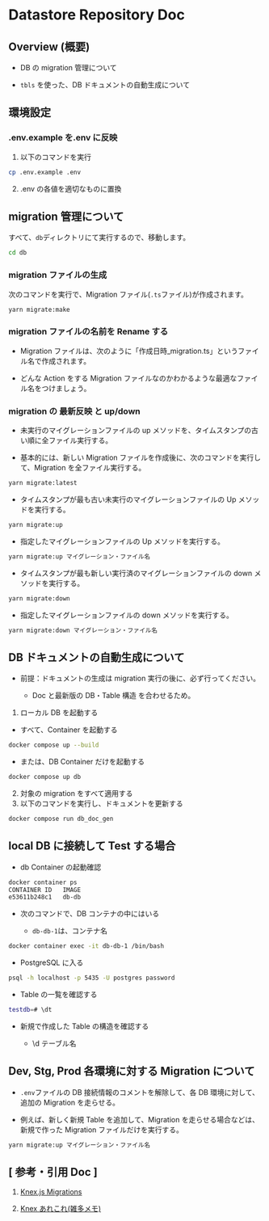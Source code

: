 # Datastore Repository Doc

## Overview (概要)

- DB の migration 管理について

- `tbls` を使った、DB ドキュメントの自動生成について

## 環境設定

### .env.example を.env に反映

1. 以下のコマンドを実行

```bash
cp .env.example .env
```

2. .env の各値を適切なものに置換

## migration 管理について

すべて、`db`ディレクトリにて実行するので、移動します。

```bash
cd db
```

### migration ファイルの生成

次のコマンドを実行で、Migration ファイル(`.ts`ファイル)が作成されます。

```bash
yarn migrate:make
```

### migration ファイルの名前を Rename する

- Migration ファイルは、次のように「作成日時\_migration.ts」というファイル名で作成されます。

- どんな Action をする Migration ファイルなのかわかるような最適なファイル名をつけましょう。

### migration の 最新反映 と up/down

- 未実行のマイグレーションファイルの up メソッドを、タイムスタンプの古い順に全ファイル実行する。

- 基本的には、新しい Migration ファイルを作成後に、次のコマンドを実行して、Migration を全ファイル実行する。

```bash
yarn migrate:latest
```

- タイムスタンプが最も古い未実行のマイグレーションファイルの Up メソッドを実行する。

```bash
yarn migrate:up
```

- 指定したマイグレーションファイルの Up メソッドを実行する。

```bash
yarn migrate:up マイグレーション・ファイル名
```

- タイムスタンプが最も新しい実行済のマイグレーションファイルの down メソッドを実行する。

```bash
yarn migrate:down
```

- 指定したマイグレーションファイルの down メソッドを実行する。

```bash
yarn migrate:down マイグレーション・ファイル名
```

## DB ドキュメントの自動生成について

- 前提：ドキュメントの生成は migration 実行の後に、必ず行ってください。

  - Doc と最新版の DB・Table 構造 を合わせるため。

1. ローカル DB を起動する

- すべて、Container を起動する

```bash
docker compose up --build
```

- または、DB Container だけを起動する

```bash
docker compose up db
```

2. 対象の migration をすべて適用する
3. 以下のコマンドを実行し、ドキュメントを更新する

```bash
docker compose run db_doc_gen
```

## local DB に接続して Test する場合

- db Container の起動確認

```bash
docker container ps
CONTAINER ID   IMAGE                                                       COMMAND                  CREATED        STATUS        PORTS                                            NAMES
e53611b248c1   db-db                                                       "docker-entrypoint.s…"   4 days ago     Up 4 days     0.0.0.0:5432->5432/tcp                           db-db-1
```

- 次のコマンドで、DB コンテナの中にはいる

  - `db-db-1`は、コンテナ名

```bash
docker container exec -it db-db-1 /bin/bash
```

- PostgreSQL に入る

```bash
psql -h localhost -p 5435 -U postgres password
```

- Table の一覧を確認する

```bash
testdb=# \dt
```

- 新規で作成した Table の構造を確認する

  - \d テーブル名

## Dev, Stg, Prod 各環境に対する Migration について

- `.env`ファイルの DB 接続情報のコメントを解除して、各 DB 環境に対して、追加の Migration を走らせる。

- 例えば、新しく新規 Table を追加して、Migration を走らせる場合などは、新規で作った Migration ファイルだけを実行する。

```bash
yarn migrate:up マイグレーション・ファイル名
```

## [ 参考・引用 Doc ]

1. [Knex.js Migrations](https://knexjs.org/guide/migrations.html#migration-cli)

2. [Knex あれこれ(雑多メモ)](https://qiita.com/kkk_xiv/items/cee4bcae0e24b8778889)
